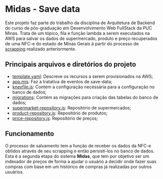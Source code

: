 # Midas - Save data

Este projeto faz parte do trabalho da disciplina de Arquitetura de Backend do curso de pós-graduação em Desenvolvimento Web FullStack da PUC Minas. Trata de um tópico, fila e função lambda a serem executados na AWS para salvar os dados de supermercado, produto e preço recuperados de uma NFC-e do estado de Minas Gerais à partir do processo de [scrapping](https://github.com/RicardoGPP/dwfs-abeol2-midas-scrapper-lambda) realizado anteriormente.

## Principais arquivos e diretórios do projeto

 - [template.yaml](https://github.com/RicardoGPP/dwfs-abeol2-midas-save-data-lambda/blob/main/template.yaml): Descreve os recursos a serem provisionados na AWS;
 - [app.mjs](https://github.com/RicardoGPP/dwfs-abeol2-midas-save-data-lambda/blob/main/hello-world/app.mjs): Faz a tratativa de eventos de save-data;
 - [knexfile.js](https://github.com/RicardoGPP/dwfs-abeol2-midas-save-data-lambda/blob/main/hello-world/knexfile.js): Contém a configuração necessária para a configuração no banco de dados;
 - [migrations](https://github.com/RicardoGPP/dwfs-abeol2-midas-save-data-lambda/blob/main/hello-world/db/migrations/): Contém as migrações para criação das tabelas do banco de dados;
 - [supermarket-repository.js](https://github.com/RicardoGPP/dwfs-abeol2-midas-save-data-lambda/blob/main/hello-world/repository/supermarket-repository.js): Repositório de supermercados;
 - [product-repository.js](https://github.com/RicardoGPP/dwfs-abeol2-midas-save-data-lambda/blob/main/hello-world/repository/product-repository.js): Repositório de produtos;
 - [price-repository.js](https://github.com/RicardoGPP/dwfs-abeol2-midas-save-data-lambda/blob/main/hello-world/repository/price-repository.js): Repositório de preços;

## Funcionamento

O processo de salvamento tem a função de receber os dados da NFC-e obtidos através de seu scrapping e então persistí-los no banco de dados. Esta é a segunda etapa do sistema **Midas**, que tem por objetivo ser um indexador de preços de forma a ajudar o usuário a decidir onde fazer suas compras com base em um histórico de compras já realizadas por outros usuários.
